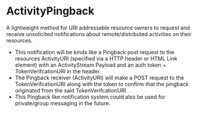 ActivityPingback
================

A lightweight method for URI addressable resource owners to request and receive unsolicited notifications about remote/distributed activities on their resources.


* This notification will be kinda like a Pingback post request to the resources ActivityURI (specified via a HTTP header or HTML Link element) with an ActivityStream Payload and an auth token + TokenVerifcationURI in the header.
* The Pingback receiver (ActivityURI) will make a POST request to the TokenVerifcationURI along with the token to confirm that the pingback originated from the said TokenVerifcationURI.
* This Pingback like notification system could also be used for private/group messaging in the future. 